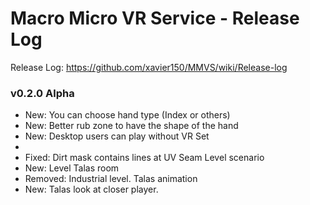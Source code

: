 # Macro Micro VR Service - Release Log
Release Log: https://github.com/xavier150/MMVS/wiki/Release-log

###  v0.2.0 Alpha

- New: You can choose hand type (Index or others)
- New: Better rub zone to have the shape of the hand
- New: Desktop users can play without VR Set
-
- Fixed: Dirt mask contains lines at UV Seam
Level scenario
- New: Level Talas room
- Removed: Industrial level.
Talas animation
- New: Talas look at closer player.
